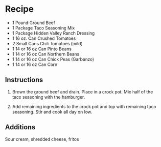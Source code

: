 # Recipe 
- 1 Pound Ground Beef
- 1 Package Taco Seasoning Mix
- 1 Package Hidden Valley Ranch Dressing
- 1 16 oz. Can Crushed Tomatoes
- 2 Small Cans Chili Tomatoes (mild)
- 1 14 or 16 oz Can Pinto Beans
- 1 14 or 16 oz Can Northern Beans
- 1 14 or 16 oz Can Chick Peas (Garbanzo)
- 1 14 or 16 oz Can Corn

## Instructions
1. Brown the ground beef and drain. Place in a crock pot. Mix half of the taco seasoning with the
hamburger. 

2. Add remaining ingredients to the crock pot and top with remaining taco seasoning. Stir and
cook all day on low.

## Additions
Sour cream, shredded cheese, fritos
